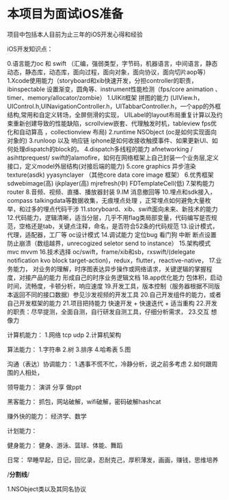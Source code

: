 #  本项目为面试iOS准备
项目中包括本人目前为止三年的iOS开发心得和经验

iOS开发知识点：

0.语言能力oc 和 swift （汇编，强弱类型，字节码，机器语言，中间语言，静态动态，静态库，动态库，面向过程，面向对象，面向协议，面向切片aop等）
1.Xcode使用能力（storyboard和xib快速开发，分担controller的职责， ibinspectable 设置渐变，圆角等、instrument性能检测（fps/core animation 、timer、memory/allocator/zombie）
1.UIKit框架 拼图的能力 (UIView.h，UIControl.h,UINavigationController.h，UITabbarController.h，一个app的外框结构,常用和自定义转场，全屏侧滑的实现， UILabel的layout布局重复计算以及约束重新创建导致的性能缺陷，scrollview嵌套、代理触发时机，tableview fps优化和自动算高 ，collectionview 布局)
2.runtime NSObject (oc是如何实现面向对象的)
3.runloop 以及 响应链 iphone是如何收接收触摸事件、如果更新UI、如何处理dispatch的block的。
4.dispatch多线程的能力 afnetworking / asihttprequest/ swift的alamofire，如何在网络框架上自己封装一个业务层,定义接口，定义model外层结构(对接后端的能力)
5.core graphics 异步渲染 texture(asdk) yyasynclayer （其他core data core image 框架）
6.优秀框架 sdwebimage(高) ijkplayer(高) mjrefresh(中) FDTemplateCell(低)
7.架构能力router
8.音频、视频、直播、播放器封装
9.IM 消息撤回等
10.埋点和sdk接入，compass talkingdata等数据收集，无痕埋点处理 ，正常埋点如何避免大量枚举，和过多的埋点代码干涉
11.storyboard、xib、swift面向未来、新技术的能力
12.代码能力，逻辑清晰，适当分层，几乎不用flag类局部变量，代码编写是否规范，空格还是tab，关键点注释，命名，是否符合52条的代码规范
13.设计模式，代理，适配器，工厂等 oc设计模式
14.调试能力 定位bug 看门狗 中断 断点设置 防止崩溃（数组越界，unrecogized seletor send to instance）
15.架构模式 mvc mvvm 
16.技术选择 oc/swift，frame/xib和sb，rxswift/(delegate notification kvo block target-action)，redux，flutter，reactive-native，
17.业务能力， 对业务的理解，时序图表达异步操作或网络请求，关键逻辑的掌握程度，对接产品的能力  形成自己的时序业务逻辑文档
18.app优化能力 包体积，启动时间，流畅度，卡顿分析，响应速度
19.开发工具，版本控制（服务器根据不同版本返回不同的接口数据）参见沙发视频的开发工具
20.自己开发组件的能力，或者自己开发框架的能力
21.项目把持能力 快速开发 + 快速迭代 + 适当重构 
22.开发的职责：尽早提测，全面自测，自行研发自测工具，仔细分析需求，
23.交互 想像力

计算机能力：
1.网络 tcp udp
2.计算机架构

算法能力：
1.字符串
2.树
3.排序
4.哈希表
5.图

沟通（表达）协调能力：
1.遇事不慌不忙，冷静分析，说之前多考虑
2.如何跟周围的人相处，

领导能力：
演讲
分享
做ppt

黑客能力：
抓包，网站破解，wifi破解，密码破解hashcat

赚外快的能力：
经济学、数学

计划能力：

健身能力：
健身、游泳、篮球、体能、舞蹈

日常：
早睡早起，日记，回忆录，忍耐克己，厚积薄发，画画，赚钱，思维培养


/**********************分割线**********************/

1.NSObject类以及其同名协议

